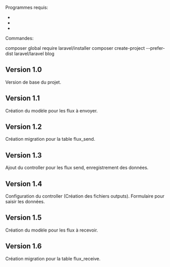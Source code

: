 Programmes requis:

-
-
-

Commandes:

composer global require laravel/installer
composer create-project --prefer-dist laravel/laravel blog

## Version 1.0

Version de base du projet.

## Version 1.1

Création du modèle pour les flux à envoyer.

## Version 1.2

Création migration pour la table flux_send.

## Version 1.3

Ajout du controller pour les flux send, enregistrement des données.

## Version 1.4

Configuration du controller (Création des fichiers outputs). Formulaire pour saisir les données.

## Version 1.5

Création du modèle pour les flux à recevoir.

## Version 1.6

Création migration pour la table flux_receive.

